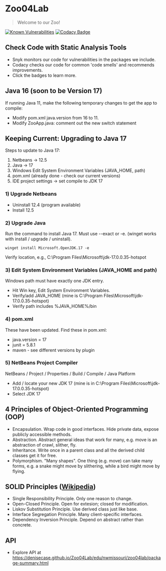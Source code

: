 # Zoo04Lab

> Welcome to our Zoo! 

[![Known Vulnerabilities](https://snyk.io/test/github/denisecase/Zoo04Lab/badge.svg)](https://snyk.io/test/github/denisecase/Zoo04Lab)
[![Codacy Badge](https://app.codacy.com/project/badge/Grade/62545caa0c744a12a7f3995641b73766)](https://www.codacy.com/gh/denisecase/Zoo04Lab/dashboard?utm_source=github.com&amp;utm_medium=referral&amp;utm_content=denisecase/Zoo04Lab&amp;utm_campaign=Badge_Grade)

## Check Code with Static Analysis Tools

- Snyk monitors our code for vulnerabilities in the packages we include.
- Codacy checks our code for common 'code smells' and recommends improvements.
- Click the badges to learn more. 

## Java 16 (soon to be Version 17)

If running Java 11, make the following temporary changes to get the app to compile:

- Modify pom.xml java.version from 16 to 11.
- Modify ZooApp.java: comment out the new switch statement 

## Keeping Current: Upgrading to Java 17

Steps to update to Java 17:

1. Netbeans -> 12.5 
2. Java -> 17 
3. Windows Edit System Environment Variables (JAVA_HOME, path)
4. pom.xml (already done - check our current versions)
5. IDE project settings -> set compile to JDK 17

### 1) Upgrade Netbeans

- Uninstall 12.4 (program available)
- Install 12.5

### 2) Upgrade Java

Run the command to install Java 17. Must use --exact or -e.
(winget works with install / upgrade / uninstall).

```
winget install Microsoft.OpenJDK.17 -e
```

Verify location, e.g., C:\Program Files\Microsoft\jdk-17.0.0.35-hotspot

### 3) Edit System Environment Variables (JAVA_HOME and path)

Windows path must have exactly one JDK entry.

- Hit Win key, Edit System Environment Variables. 
- Verify/add JAVA_HOME (mine is C:\Program Files\Microsoft\jdk-17.0.0.35-hotspot)
- Verify path includes %JAVA_HOME%/bin

### 4) pom.xml  

These have been updated. Find these in pom.xml:

- java.version = 17
- junit = 5.8.1
- maven - see different versions by plugin

### 5) NetBeans Project Compiler

NetBeans / Project / Properties  / Build / Compile / Java Platform

- Add / locate your new JDK 17 (mine is in  C:\Program Files\Microsoft\jdk-17.0.0.35-hotspot)
- Select JDK 17

## 4 Principles of Object-Oriented Programming (OOP)

- Encapsulation. Wrap code in good interfaces. Hide private data, expose publicly accessible methods.
- Abstraction. Abstract general ideas that work for many, e.g. move is an abstraction of crawl, slither, fly.
- Inheritance. Write once in a parent class and all the derived child classes get it for free.
- Polymorphism. "Many shapes". One thing (e.g. move) can take many forms, e.g. a snake might move by slithering, while a bird might move by flying. 

## SOLID Principles ([Wikipedia](https://en.wikipedia.org/wiki/SOLID))

- Single Responsibility Principle. Only one reason to change.
- Open-Closed Principle. Open for extesion; closed for modification.
- Liskov Substitution Principle. Use derived class just like base.
- Interface Segregation Principle. Many client-specific interfaces.
- Dependency Inversion Principle. Depend on abstract rather than concrete.

## API

- Explore API at <https://denisecase.github.io/Zoo04Lab/edu/nwmissouri/zoo04lab/package-summary.html>

